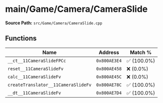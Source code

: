 # main/Game/Camera/CameraSlide

**Source Path:** `src/Game/Camera/CameraSlide.cpp`

## Functions

| Name | Address | Match % |
|------|---------|---------|
| `__ct__11CameraSlideFPCc` | `0x800AE3E4` | :white_check_mark: (100.0%) |
| `reset__11CameraSlideFv` | `0x800AE458` | :x: (0.0%) |
| `calc__11CameraSlideFv` | `0x800AE45C` | :x: (0.0%) |
| `createTranslator__11CameraSlideFv` | `0x800AE78C` | :white_check_mark: (100.0%) |
| `__dt__11CameraSlideFv` | `0x800AE7D4` | :white_check_mark: (100.0%) |
